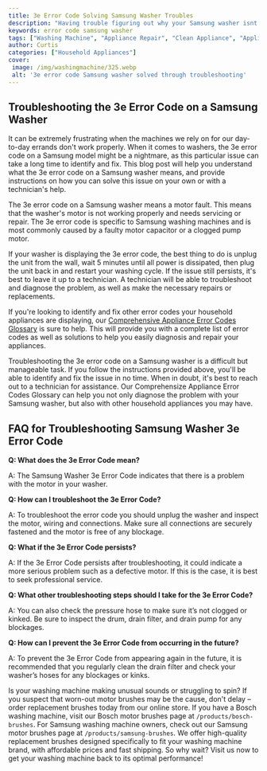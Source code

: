 ```yaml
---
title: 3e Error Code Solving Samsung Washer Troubles
description: "Having trouble figuring out why your Samsung washer isnt working This blog post takes a look at the 3E error code and helps you get it back to working order with troubleshooting steps"
keywords: error code samsung washer
tags: ["Washing Machine", "Appliance Repair", "Clean Appliance", "Appliance Brand"]
author: Curtis
categories: ["Household Appliances"]
cover: 
 image: /img/washingmachine/325.webp
 alt: '3e error code Samsung washer solved through troubleshooting'
---
```

## Troubleshooting the 3e Error Code on a Samsung Washer

It can be extremely frustrating when the machines we rely on for our day-to-day errands don't work properly. When it comes to washers, the 3e error code on a Samsung model might be a nightmare, as this particular issue can take a long time to identify and fix. This blog post will help you understand what the 3e error code on a Samsung washer means, and provide instructions on how you can solve this issue on your own or with a technician's help.

The 3e error code on a Samsung washer means a motor fault. This means that the washer's motor is not working properly and needs servicing or repair. The 3e error code is specific to Samsung washing machines and is most commonly caused by a faulty motor capacitor or a clogged pump motor. 

If your washer is displaying the 3e error code, the best thing to do is unplug the unit from the wall, wait 5 minutes until all power is dissipated, then plug the unit back in and restart your washing cycle. If the issue still persists, it's best to leave it up to a technician. A technician will be able to troubleshoot and diagnose the problem, as well as make the necessary repairs or replacements.

If you're looking to identify and fix other error codes your household appliances are displaying, our [Comprehensive Appliance Error Codes Glossary](./error-codes/) is sure to help. This will provide you with a complete list of error codes as well as solutions to help you easily diagnosis and repair your appliances.

Troubleshooting the 3e error code on a Samsung washer is a difficult but manageable task. If you follow the instructions provided above, you'll be able to identify and fix the issue in no time. When in doubt, it's best to reach out to a technician for assistance. Our Comprehensize Appliance Error Codes Glossary can help you not only diagnose the problem with your Samsung washer, but also with other household appliances you may have.
## FAQ for Troubleshooting Samsung Washer 3e Error Code 

**Q: What does the 3e Error Code mean?**

A: The Samsung Washer 3e Error Code indicates that there is a problem with the motor in your washer. 

**Q: How can I troubleshoot the 3e Error Code?**

A: To troubleshoot the error code you should unplug the washer and inspect the motor, wiring and connections. Make sure all connections are securely fastened and the motor is free of any blockage. 

**Q: What if the 3e Error Code persists?**

A: If the 3e Error Code persists after troubleshooting, it could indicate a more serious problem such as a defective motor. If this is the case, it is best to seek professional service. 

**Q: What other troubleshooting steps should I take for the 3e Error Code?**

A: You can also check the pressure hose to make sure it’s not clogged or kinked. Be sure to inspect the drum, drain filter, and drain pump for any blockages. 

**Q: How can I prevent the 3e Error Code from occurring in the future?**

A: To prevent the 3e Error Code from appearing again in the future, it is recommended that you regularly clean the drain filter and check your washer’s hoses for any blockages or kinks.

Is your washing machine making unusual sounds or struggling to spin? If you suspect that worn-out motor brushes may be the cause, don't delay – order replacement brushes today from our online store. If you have a Bosch washing machine, visit our Bosch motor brushes page at `/products/bosch-brushes`. For Samsung washing machine owners, check out our Samsung motor brushes page at `/products/samsung-brushes`. We offer high-quality replacement brushes designed specifically to fit your washing machine brand, with affordable prices and fast shipping. So why wait? Visit us now to get your washing machine back to its optimal performance!

